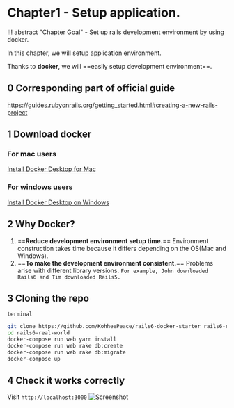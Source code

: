 # Chapter1 - Setup application.

!!! abstract "Chapter Goal"
    - Set up rails development environment by using docker.

In this chapter, we will setup application environment.

Thanks to **docker**, we will ==easily setup development environment==.

## 0 Corresponding part of official guide
https://guides.rubyonrails.org/getting_started.html#creating-a-new-rails-project

## 1 Download docker
### For mac users
[Install Docker Desktop for Mac](https://docs.docker.com/docker-for-mac/install/)
### For windows users
[Install Docker Desktop on Windows](https://docs.docker.com/docker-for-windows/install/)

## 2 Why Docker?
1. ==**Reduce development environment setup time.**== Environment construction takes time because it differs depending on the OS(Mac and Windows).
2. ==**To make the development environment consistent.**== Problems arise with different library versions. `For example, John downloaded Rails6 and Tim downloaded Rails5.`


## 3 Cloning the repo
`terminal`
```bash
git clone https://github.com/KohheePeace/rails6-docker-starter rails6-real-world-test1
cd rails6-real-world
docker-compose run web yarn install
docker-compose run web rake db:create
docker-compose run web rake db:migrate
docker-compose up
```

## 4 Check it works correctly
Visit `http://localhost:3000`
![Screenshot](https://coderhackers-1304676641.cos.ap-tokyo.myqcloud.com/the-complete-webdev-with-rails-2020/chap01-localhost-3000.png)